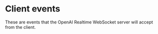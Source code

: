 # Client events

These are events that the OpenAI Realtime WebSocket server will accept from the client.
